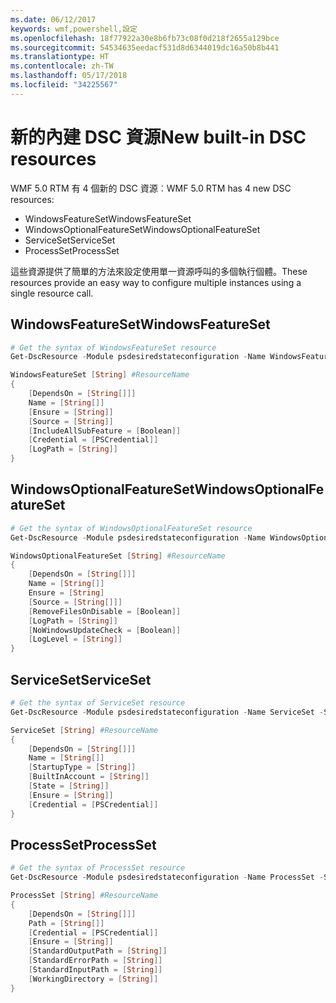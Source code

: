 ```yaml
---
ms.date: 06/12/2017
keywords: wmf,powershell,設定
ms.openlocfilehash: 18f77922a30e8b6fb73c08f0d218f2655a129bce
ms.sourcegitcommit: 54534635eedacf531d8d6344019dc16a50b8b441
ms.translationtype: HT
ms.contentlocale: zh-TW
ms.lasthandoff: 05/17/2018
ms.locfileid: "34225567"
---
```

# <a name="new-built-in-dsc-resources"></a><span data-ttu-id="bfd4f-102">新的內建 DSC 資源</span><span class="sxs-lookup"><span data-stu-id="bfd4f-102">New built-in DSC resources</span></span>

<span data-ttu-id="bfd4f-103">WMF 5.0 RTM 有 4 個新的 DSC 資源︰</span><span class="sxs-lookup"><span data-stu-id="bfd4f-103">WMF 5.0 RTM has 4 new DSC resources:</span></span>
* <span data-ttu-id="bfd4f-104">WindowsFeatureSet</span><span class="sxs-lookup"><span data-stu-id="bfd4f-104">WindowsFeatureSet</span></span>
* <span data-ttu-id="bfd4f-105">WindowsOptionalFeatureSet</span><span class="sxs-lookup"><span data-stu-id="bfd4f-105">WindowsOptionalFeatureSet</span></span>
* <span data-ttu-id="bfd4f-106">ServiceSet</span><span class="sxs-lookup"><span data-stu-id="bfd4f-106">ServiceSet</span></span>
* <span data-ttu-id="bfd4f-107">ProcessSet</span><span class="sxs-lookup"><span data-stu-id="bfd4f-107">ProcessSet</span></span>

<span data-ttu-id="bfd4f-108">這些資源提供了簡單的方法來設定使用單一資源呼叫的多個執行個體。</span><span class="sxs-lookup"><span data-stu-id="bfd4f-108">These resources provide an easy way to configure multiple instances using a single resource call.</span></span>

## <a name="windowsfeatureset"></a><span data-ttu-id="bfd4f-109">WindowsFeatureSet</span><span class="sxs-lookup"><span data-stu-id="bfd4f-109">WindowsFeatureSet</span></span>

```powershell
# Get the syntax of WindowsFeatureSet resource
Get-DscResource -Module psdesiredstateconfiguration -Name WindowsFeatureSet -Syntax

WindowsFeatureSet [String] #ResourceName
{
    [DependsOn = [String[]]]
    Name = [String[]]
    [Ensure = [String]]
    [Source = [String]]
    [IncludeAllSubFeature = [Boolean]]
    [Credential = [PSCredential]]
    [LogPath = [String]]
}
```

## <a name="windowsoptionalfeatureset"></a><span data-ttu-id="bfd4f-110">WindowsOptionalFeatureSet</span><span class="sxs-lookup"><span data-stu-id="bfd4f-110">WindowsOptionalFeatureSet</span></span>

```powershell
# Get the syntax of WindowsOptionalFeatureSet resource
Get-DscResource -Module psdesiredstateconfiguration -Name WindowsOptionalFeatureSet -Syntax

WindowsOptionalFeatureSet [String] #ResourceName
{
    [DependsOn = [String[]]]
    Name = [String[]]
    Ensure = [String]
    [Source = [String[]]]
    [RemoveFilesOnDisable = [Boolean]]
    [LogPath = [String]]
    [NoWindowsUpdateCheck = [Boolean]]
    [LogLevel = [String]]
}
```

## <a name="serviceset"></a><span data-ttu-id="bfd4f-111">ServiceSet</span><span class="sxs-lookup"><span data-stu-id="bfd4f-111">ServiceSet</span></span>

```powershell
# Get the syntax of ServiceSet resource
Get-DscResource -Module psdesiredstateconfiguration -Name ServiceSet -Syntax

ServiceSet [String] #ResourceName
{
    [DependsOn = [String[]]]
    Name = [String[]]
    [StartupType = [String]]
    [BuiltInAccount = [String]]
    [State = [String]]
    [Ensure = [String]]
    [Credential = [PSCredential]]
}
```

## <a name="processset"></a><span data-ttu-id="bfd4f-112">ProcessSet</span><span class="sxs-lookup"><span data-stu-id="bfd4f-112">ProcessSet</span></span>

```powershell
# Get the syntax of ProcessSet resource
Get-DscResource -Module psdesiredstateconfiguration -Name ProcessSet -Syntax

ProcessSet [String] #ResourceName
{
    [DependsOn = [String[]]]
    Path = [String[]]
    [Credential = [PSCredential]]
    [Ensure = [String]]
    [StandardOutputPath = [String]]
    [StandardErrorPath = [String]]
    [StandardInputPath = [String]]
    [WorkingDirectory = [String]]
}
```
